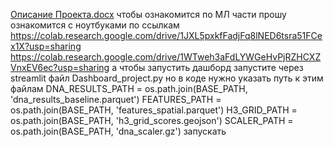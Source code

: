 [Описание Проекта.docx](https://github.com/user-attachments/files/22323011/default.docx)
чтобы ознакомится по МЛ части прошу ознакомится с ноутбуками по ссылкам
https://colab.research.google.com/drive/1JXL5pxkfFadjFq8lNED6tsra51FCex1X?usp=sharing
https://colab.research.google.com/drive/1WTweh3aFdLYWGeHvPjRZHCXZVnxEV6ec?usp=sharing
а чтобы запустить дашборд запустите через streamlit файл Dashboard_project.py
но в коде нужно указать путь к этим файлам
DNA_RESULTS_PATH = os.path.join(BASE_PATH, 'dna_results_baseline.parquet')
FEATURES_PATH = os.path.join(BASE_PATH, 'features_spatial.parquet')
H3_GRID_PATH = os.path.join(BASE_PATH, 'h3_grid_scores.geojson')
SCALER_PATH = os.path.join(BASE_PATH, 'dna_scaler.gz')
запускать 
